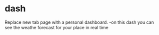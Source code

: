# dash
Replace new tab page with a personal dashboard.
-on this dash you can see the weathe forecast for your place in real time

